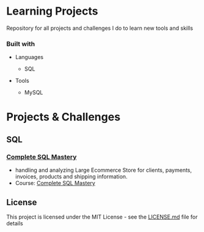 # Learning Projects
Repository for all projects and challenges I do to learn new tools and skills

### Built with

+ Languages
	+ SQL

+ Tools
	+ MySQL
	
# Projects & Challenges

## SQL

### [Complete SQL Mastery](Complete%20SQL%20Mastery%20-%20Mosh)
+ handling and analyzing Large Ecommerce Store for clients, payments, invoices, products and shipping information.
+ Course: [Complete SQL Mastery](https://codewithmosh.com/p/complete-sql-mastery)



## License
This project is licensed under the MIT License - see the [LICENSE.md](LICENSE) file for details
